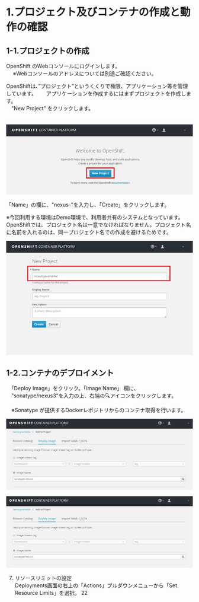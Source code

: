 # 1.プロジェクト及びコンテナの作成と動作の確認

## 1-1.プロジェクトの作成
  OpenShift のWebコンソールにログインします。  
　  ※Webコンソールのアドレスについては別途ご確認ください。
   
  OpenShiftは、”プロジェクト”というくくりで権限、アプリケーション等を管理しています。   
　アプリケーションを作成するにはまずプロジェクトを作成します。  
　"New Project" をクリックします。

　　![project-new](./2-1-1.jpg)


「Name」の欄に、"nexus-<your name>"を入力し、「Create」をクリックします。

※今回利用する環境はDemo環境で、利用者共有のシステムとなっています。OpenShiftでは、プロジェクト名は一意でなければなりません。プロジェクト名に名前を入れるのは、同一プロジェクト名での作成を避けるためです。

![project-name](./2-1-2.jpg)

## 1-2.コンテナのデプロイメント
　「Deploy Image」をクリック。「Image Name」 欄に、
　”sonatype/nexus3”を入力の上、右端の🔍アイコンをクリックします。

　※Sonatype が提供するDockerレポジトリからのコンテナ取得を行います。


![project-Deploy1](./2-2-1.jpg)


![project-Deploy1](./2-2-2.jpg)

7. リソースリミットの設定  
Deployments画面の右上の「Actions」プルダウンメニューから「Set Resource Limits」を選択。
22
